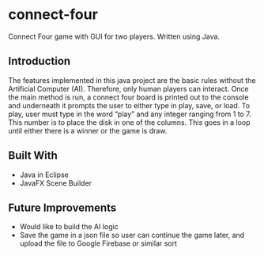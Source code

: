 # connect-four
Connect Four game with GUI for two players. Written using Java.

## Introduction
The features implemented in this java project are the basic rules without the Artificial Computer (AI). Therefore, only human players can interact. Once the main method is run, a connect four board is printed out to the console and underneath it prompts the user to either type in play, save, or load. To play, user must type in the word “play” and any integer ranging from 1 to 7. This number is to place the disk in one of the columns. This goes in a loop until either there is a winner or the game is draw.

## Built With

* Java in Eclipse
* JavaFX Scene Builder

## Future Improvements

* Would like to build the AI logic
* Save the game in a json file so user can continue the game later, and upload the file to Google Firebase or similar sort
